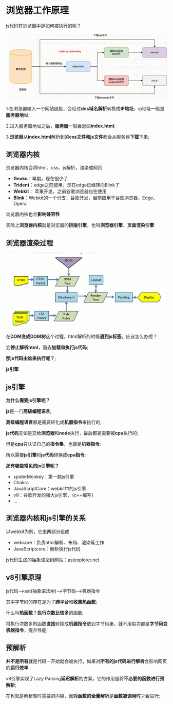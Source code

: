 # 浏览器工作原理

js代码在浏览器中是如何被执行的呢？

![image-20220226161947199](浏览器工作原理.assets/image-20220226161947199.png)

1.在浏览器输入一个网站链接，会经过**dns域名解析**转换成**IP地址**，ip地址一般是**服务器地址**;

2.进入服务器地址之后，**服务器**一般会返回**index.html**;

3.**浏览器**从**index.html**解析到的**css文件和js文件**都会从服务器**下载**下来;

## 浏览器内核

浏览器内核会将html、css、js解析，渲染成网页

- **Geoko**：早期，现在很少了
- **Trident**：edge之前使用，现在edge已经转向Blink了
- **Webkit**： 苹果开发，之前谷歌浏览器也在使用
- **Blink**：Webkit的一个分支，谷歌开发，目前应用于谷歌浏览器、Edge、Opera

浏览器内核也会**影响兼容性**

实际上**浏览器内核**就是浏览器的**排版引擎**，也叫**浏览器引擎**、**页面渲染引擎**

## 浏览器渲染过程

![image-20220226163857471](浏览器工作原理.assets/image-20220226163857471.png)

在**DOM变成DOM树**这个过程，html解析的时候**遇到js标签**，应该怎么办呢？

会**停止解析html**，而去**加载和执行js代码**;

**那js代码由谁来执行呢？**;

**js引擎**

## js引擎

**为什么需要js引擎呢？**

**js**是一门**高级编程语言**;

**高级编程语言**都是需要转化成**机器指令**来执行的;

**js代码**无论是交给**浏览器**和**node**执行，最后都是需要被**cpu**执行的;

但是**cpu**只认识自己的**指令集**，也就是**机器指令**;

所以需要**js引擎**将**js代码**转换成**cpu指令**;

**那有哪些常见的js引擎呢？**

- spiderMonkey：第一款js引擎
- Chakra
- JavaScriptCore：webkit中的js引擎
- v8：谷歌开发的强大js引擎，（c++编写）
- ...

## 浏览器内核和js引擎的关系

以webkit为例，它由两部分组成

- webcore：负责html解析、布局、渲染等工作
- JavaScriptcore：解析执行js代码

js代码生成的抽象语法树网站：[astexplorer.net]()

## v8引擎原理

js代码-->ast(抽象语法树)-->字节码-->机器指令

其中字节码的存在是为了**跨平台**和**收集热函数**;

什么叫**热函数**？**执行次数比较多**的函数;

将执行次数多的函数**直接**转换成**机器指令**放到字节码里，就不用每次都是**字节码变机器指令**，提升性能;

## 预解析

**并不是所有**就是代码一开始就会被执行，如果对**所有的js代码进行解析**会影响网页的**运行效率**

v8引擎实现了Lazy Parsing**延迟解析**的方案，它的作用是将**不必要的函数进行预解析**;

在也就是解析暂时需要的内容，而**对函数的全量解析**是**函数被调用时**才会进行;

